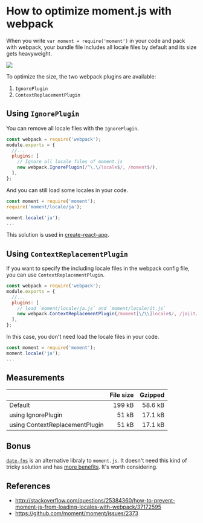 # How to optimize moment.js with webpack

When you write `var moment = require('moment')` in your code and pack with webpack, your bundle file includes all locale files by default and its size gets heavyweight.

![](https://raw.githubusercontent.com/jmblog/how-to-optimize-momentjs-with-webpack/master/source-map-explorer.png)


To optimize the size, the two webpack plugins are available:

1. `IgnorePlugin`
1. `ContextReplacementPlugin`

## Using `IgnorePlugin`

You can remove all locale files with the `IgnorePlugin`.

```js
const webpack = require('webpack');
module.exports = {
  //...
  plugins: [
    // Ignore all locale files of moment.js
    new webpack.IgnorePlugin(/^\.\/locale$/, /moment$/),
  ],
};
```

And you can still load some locales in your code.

```js
const moment = require('moment');
require('moment/locale/ja');

moment.locale('ja');
...
```

This solution is used in [create-react-app](https://github.com/facebookincubator/create-react-app/blob/a0030fcf2df5387577ced165198f1f0264022fbd/packages/react-scripts/config/webpack.config.prod.js#L350-L355).

## Using `ContextReplacementPlugin`

If you want to specify the including locale files in the webpack config file, you can use `ContextReplacementPlugin`.

```js
const webpack = require('webpack');
module.exports = {
  //...
  plugins: [
    // load `moment/locale/ja.js` and `moment/locale/it.js`
    new webpack.ContextReplacementPlugin(/moment[\/\\]locale$/, /ja|it/),
  ],
};
```

In this case, you don't need load the locale files in your code.

```js
const moment = require('moment');
moment.locale('ja');
...
```

## Measurements

|       | File size | Gzipped |
|:-----------------|------------------:|------------------:|
| Default | 199 kB | 58.6 kB |
| using IgnorePlugin | 51 kB | 17.1 kB |
| using ContextReplacementPlugin | 51 kB | 17.1 kB |

## Bonus

[`date-fns`](https://github.com/date-fns/date-fns/) is an alternative libraly to `moment.js`. It doesn't need this kind of tricky solution and has [more benefits](https://github.com/date-fns/date-fns/issues/275#issuecomment-264934189). It's worth considering.

## References
- http://stackoverflow.com/questions/25384360/how-to-prevent-moment-js-from-loading-locales-with-webpack/37172595
- https://github.com/moment/moment/issues/2373
